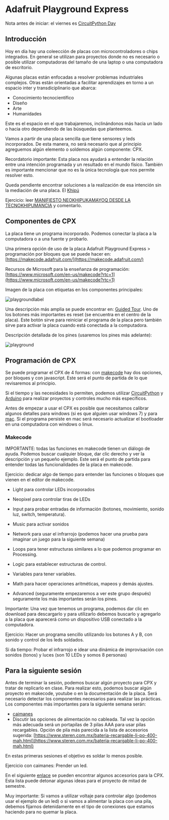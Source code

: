 # Adafruit Playground Express

Nota antes de iniciar: el viernes es [CircuitPython Day](https://blog.adafruit.com/2024/07/29/circuitpython-day-is-august-16-2024)

## Introducción

Hoy en día hay una coleección de placas con microcontroladores o chips integrados. En general se utilizan para proyectos donde no es necesario o posible utilizar computadoras del tamaño de una laptop o una computadora de escritorio. 

Algunas placas están enfocadas a resolver problemas industriales complejos. Otras están orientadas a facilitar aprendizajes en torno a un espacio inter y transdiciplinario que abarca: 

- Conocimiento tecnocientífico
- Diseño
- Arte
- Humanidades

Este es el espacio en el que trabajaremos, inclinándonos más hacia un lado o hacia otro dependiendo de las búsquedas que planteemos. 

Vamos a partir de una placa sencilla que tiene sensores y leds incorporados. De esta manera, no será necesario que al principio agreguemos algún elemento o soldemos algún componente: CPX. 

Recordatorio importante: Esta placa nos ayudará a entender la relación entre una intención programada y un resultado en el mundo físico. También es importante mencionar que no es la única tecnología que nos permite resolver esto. 

Queda pendiente encontrar soluciones a la realización de esa intención sin la mediación de una placa. El [Khipú](https://en.wikipedia.org/wiki/Quipu) 

Ejercicio: leer [MANIFIESTO NEOKHIPUKAMAYOQ DESDE LA TECNOKHIPUMANCIA](https://khipumantes.github.io/es.html) y comentarlo. 

## Componentes de CPX 

La placa tiene un programa incorporado. Podemos conectar la placa a la computadora o a una fuente y probarlo. 

Una primera opción de uso de la placa Adafruit Playground Express > programación por bloques que se puede hacer en: [https://makecode.adafruit.com/](https://makecode.adafruit.com/)

Recursos de Microsoft para la enseñanza de programación: [https://www.microsoft.com/en-us/makecode?rtc=1](https://www.microsoft.com/en-us/makecode?rtc=1)

Imagen de la placa con etiquetas en los componentes principales: 

![playgroundlabel](https://cdn-learn.adafruit.com/assets/assets/000/046/973/original/circuit_playground_express-labeled.jpg)

Una descripción más amplia se puede encontrar en: [Guided Tour](https://learn.adafruit.com/adafruit-circuit-playground-express/guided-tour). Uno de los botones más importantes es reset (se encuentra en el centro de la placa). Este botón sirve para reiniciar el programa de la placa pero también sirve para activar la placa cuando está conectada a la computadora. 

Descripción detallada de los pines (usaremos los pines más adelante): 

![playground](https://cdn-learn.adafruit.com/assets/assets/000/047/156/original/circuit_playground_Adafruit_Circuit_Playground_Express_Pinout.png)

## Programación de CPX

Se puede programar el CPX de 4 formas: con [makecode](https://makecode.adafruit.com/) hay dos opciones, por bloques y con javascript. Este será el punto de partida de lo que revisaremos al principio. 

Si el tiempo y las necesidades lo permiten, podemos utilizar [CircuitPython](https://circuitpython.org/) y [Arduino](https://www.arduino.cc/) para realizar proyectos y controles mucho más específicos. 

Antes de empezar a usar el CPX es posible que necesitamos calibrar algunos detalles para windows (si es que alguien usar windows 7) y para [mac](https://learn.adafruit.com/adafruit-circuit-playground-express/updating-the-bootloader). Si el programa persiste en mac será necesario actualizar el bootloader en una computadora con windows o linux. 

### Makecode

IMPORTANTE: todas las funciones en makecode tienen un diálogo de ayuda. Podemos buscar cualquier bloque, dar clic derecho y ver la descripción y un pequeño ejemplo. Este será el punto de partida para entender todas las funcionalidades de la placa en makecode. 

Ejercicio: dedicar algo de tiempo para entender las funciones o bloques que vienen en el editor de makecode. 

- Light para controlar LEDs incorporados
- Neopixel para controlar tiras de LEDs
- Input para probar entradas de información (botones, movimiento, sonido luz, switch, temperatura).
- Music para activar sonidos
- Network para usar el infrarrojo (podemos hacer una prueba para imaginar un juego para la siguiente semana)
- Loops para tener estructuras similares a lo que podemos programar en Processing. 
- Logic para establecer estructuras de control. 
- Variables para tener variables.
- Math para hacer operaciones aritméticas, mapeos y demás ajustes. 

- Advanced (seguramente empezaremos a ver este grupo después) seguramente los más importantes serán los pines. 

Importante: Una vez que tenemos un programa, podemos dar clic en download para descargarlo y para utilizarlo debemos buscarlo y agregarlo a la placa que aparecerá como un dispositivo USB conectado a la computadora. 

Ejercicio: Hacer un programa sencillo utilizando los botones A y B, con sonido y control de los leds soldados. 

Si da tiempo: Probar el infrarrojo e idear una dinámica de improvisación con sonidos (tonos) y luces (son 10 LEDs y somos 8 personas)

## Para la siguiente sesión

Antes de terminar la sesión, podemos buscar algún proyecto para CPX y tratar de replicarlo en clase. Para realizar esto, podemos buscar algún proyecto en makecode, youtube o en la documentación de la placa. Será necesario detectar los componentes necesarios para realizar las prácticas. Los componentes más importantes para la siguiente semana serán:

- [caimanes](https://a.co/d/dK0RjBD)
- Discutir las opciones de alimentación no cableada. Tal vez la opción más adecuada será un portapilas de 3 pilas AAA para usar pilas recargables. Opción de pila más parecida a la lista de accesorios sugerida: [https://www.steren.com.mx/bateria-recargable-li-po-400-mah.html](https://www.steren.com.mx/bateria-recargable-li-po-400-mah.html)

En estas primeras sesiones el objetivo es soldar lo menos posible. 

Ejercicio con caimanes: Prender un led. 

En el siguiente [enlace](https://learn.adafruit.com/adafruit-circuit-playground-express/accessories) se pueden encontrar algunos accesorios para la CPX. Esta lista puede detonar algunas ideas para el proyecto de mitad de semestre. 

Muy importante: Si vamos a utilizar voltaje para controlar algo (podemos usar el ejemplo de un led) o si vamos a alimentar la placa con una pila, debemos fijarnos detenidamente en el tipo de conexiones que estamos haciendo para no quemar la placa. 